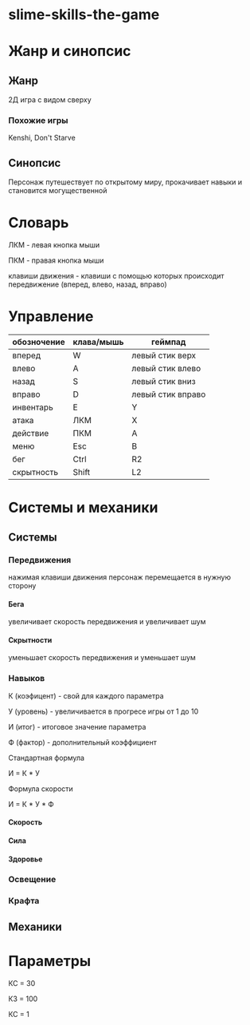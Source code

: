 # slime-skills-the-game

# Жанр и синопсис
## Жанр

2Д игра с видом сверху

### Похожие игры

Kenshi, Don't Starve

## Синопсис

Персонаж путешествует по открытому миру, прокачивает навыки и становится могущественной

# Словарь

ЛКМ - левая кнопка мыши

ПКМ - правая кнопка мыши

клавиши движения - клавиши с помощью которых происходит передвижение (вперед, влево, назад, вправо)

# Управление

| обозночение | клава/мышь | геймпад |
| --- | --- | --- |
| вперед | W | левый стик верх |
| влево | A | левый стик влево |
| назад | S | левый стик вниз |
| вправо | D | левый стик вправо |
| инвентарь | E | Y |
| атака | ЛКМ | X |
| действие | ПКМ | A |
| меню | Esc | B |
| бег | Ctrl | R2 |
| скрытность | Shift | L2 |

# Системы и механики

## Системы

### Передвижения

нажимая клавиши движения персонаж перемещается в нужную сторону

#### Бега

увеличивает скорость передвижения и увеличивает шум

#### Скрытности

уменьшает скорость передвижения и уменьшает шум

### Навыков

К (коэфицент) - свой для каждого параметра

У (уровень) - увеличивается в прогресе игры от 1 до 10

И (итог) - итоговое значение параметра

Ф (фактор) - дополнительный коэффициент

Стандартная формула 

И = К * У

Формула скорости

И = К * У * Ф




#### Скорость

#### Сила

#### Здоровье

####

### Освещение

### Крафта

## Механики

# Параметры

КС = 30

КЗ = 100

КС = 1